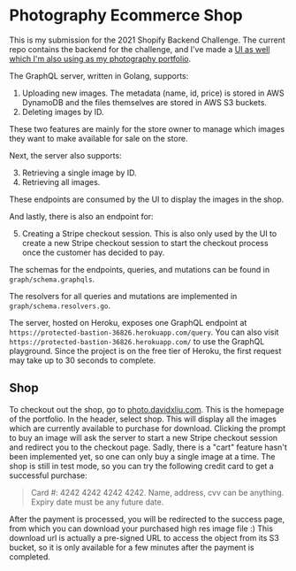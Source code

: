 # Photography Ecommerce Shop

This is my submission for the 2021 Shopify Backend Challenge.
The current repo contains the backend for the challenge, 
and I've made a [UI as well which I'm also using as my photography portfolio](https://github.com/xngln/photo-store-client).

The GraphQL server, written in Golang, supports:
1. Uploading new images. The metadata (name, id, price) is stored in AWS DynamoDB and the files themselves are stored in AWS S3 buckets.
2. Deleting images by ID.

These two features are mainly for the store owner to manage which images they want to make available for sale on the store.

Next, the server also supports:

3. Retrieving a single image by ID.
4. Retrieving all images.

These endpoints are consumed by the UI to display the images in the shop.

And lastly, there is also an endpoint for:

5. Creating a Stripe checkout session. This is also only used by the UI to create a new Stripe checkout session to start the checkout process once the customer has decided to pay.

The schemas for the endpoints, queries, and mutations can be found in `graph/schema.graphqls`.

The resolvers for all queries and mutations are implemented in `graph/schema.resolvers.go`.

The server, hosted on Heroku, exposes one GraphQL endpoint at `https://protected-bastion-36826.herokuapp.com/query`. 
You can also visit `https://protected-bastion-36826.herokuapp.com/` to use the GraphQL playground. Since the project is on the free tier of Heroku, the first request may take up to 30 seconds to complete.

## Shop
To checkout out the shop, go to [photo.davidxliu.com](https://www.photo.davidxliu.com). This is the homepage of the portfolio. In the header, select shop.
This will display all the images which are currently available to purchase for download. 
Clicking the prompt to buy an image will ask the server to start a new Stripe checkout session and redirect you to the checkout page. 
Sadly, there is a "cart" feature hasn't been implemented yet, so one can only buy a single image at a time. The shop is still in test mode, so you can try 
the following credit card to get a successful purchase:

> Card #: 4242 4242 4242 4242. Name, address, cvv can be anything. Expiry date must be any future date. 

After the payment is processed, you will be redirected to the success page, from which you can download your purchased high res image file :) 
This download url is actually a pre-signed URL to access the object from its S3 bucket, so it is only available for a few minutes after the payment is completed. 
